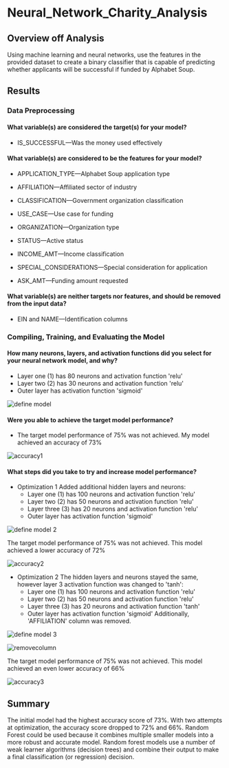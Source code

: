 # Neural_Network_Charity_Analysis
 
## Overview off Analysis
Using machine learning and neural networks, use the features in the provided dataset to create a binary classifier that is capable of predicting whether applicants will be successful if funded by Alphabet Soup.

## Results
### Data Preprocessing
#### What variable(s) are considered the target(s) for your model?
- IS_SUCCESSFUL—Was the money used effectively
 
#### What variable(s) are considered to be the features for your model?
- APPLICATION_TYPE—Alphabet Soup application type
  
- AFFILIATION—Affiliated sector of industry

- CLASSIFICATION—Government organization classification
  
- USE_CASE—Use case for funding
  
- ORGANIZATION—Organization type
  
- STATUS—Active status
  
- INCOME_AMT—Income classification
  
- SPECIAL_CONSIDERATIONS—Special consideration for application
  
- ASK_AMT—Funding amount requested
      
#### What variable(s) are neither targets nor features, and should be removed from the input data?
- EIN and NAME—Identification columns

### Compiling, Training, and Evaluating the Model
#### How many neurons, layers, and activation functions did you select for your neural network model, and why?
- Layer one (1) has 80 neurons and activation function 'relu'
- Layer two (2) has 30 neurons and activation function 'relu'
- Outer layer has activation function 'sigmoid'

![define model](https://user-images.githubusercontent.com/100816778/179341875-07189e00-f567-4d72-bde2-35098352aa4a.png)

#### Were you able to achieve the target model performance?
- The target model performance of 75% was not achieved. My model achieved an accuracy of 73%

![accuracy1](https://user-images.githubusercontent.com/100816778/179341879-d85dbad0-3b02-4bae-9a1d-51e2fda69d15.png)

#### What steps did you take to try and increase model performance?
- Optimization 1
  Added additional hidden layers and neurons:
  - Layer one (1) has 100 neurons and activation function 'relu'
  - Layer two (2) has 50 neurons and activation function 'relu'
  - Layer three (3) has 20 neurons and activation function 'relu'
  - Outer layer has activation function 'sigmoid'

![define model 2](https://user-images.githubusercontent.com/100816778/179341946-0b496990-1fd8-4d3d-b11f-b8a5398ff86e.png)
  
  The target model performance of 75% was not achieved. This model achieved a lower accuracy of 72%
  
![accuracy2](https://user-images.githubusercontent.com/100816778/179341968-a3a95f93-cb69-486d-ba13-58e66c01e443.png)
  
 - Optimization 2
   The hidden layers and neurons stayed the same, however layer 3 activation function was changed to 'tanh':
   - Layer one (1) has 100 neurons and activation function 'relu'
   - Layer two (2) has 50 neurons and activation function 'relu'
   - Layer three (3) has 20 neurons and activation function 'tanh'
   - Outer layer has activation function 'sigmoid'
   Additionally, 'AFFILIATION' column was removed.
   
![define model 3](https://user-images.githubusercontent.com/100816778/179342055-5c99ca85-565c-4601-b817-5412cc19935c.png)
   
![removecolumn](https://user-images.githubusercontent.com/100816778/179342057-f9a59af0-4941-4adf-8719-665de5b67e3d.png)
   
   The target model performance of 75% was not achieved. This model achieved an even lower accuracy of 66%
   
![accuracy3](https://user-images.githubusercontent.com/100816778/179342064-2c473a56-8964-469c-84c6-53356625e4c4.png)

## Summary
The initial model had the highest accuracy score of 73%. With two attempts at optimization, the accuracy score dropped to 72% and 66%. Random Forest could be used because it combines multiple smaller models into a more robust and accurate model. Random forest models use a number of weak learner algorithms (decision trees) and combine their output to make a final classification (or regression) decision.
